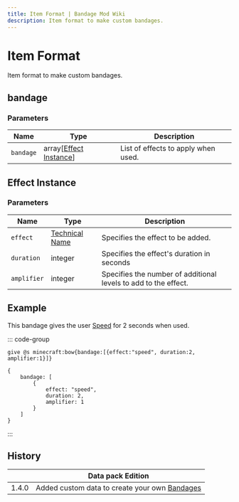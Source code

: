 ```yaml
---
title: Item Format | Bandage Mod Wiki
description: Item format to make custom bandages.
---
```


# Item Format

Item format to make custom bandages.

## bandage

### Parameters

| Name      | Type                                       | Description                         |
| --------- | ------------------------------------------ | ----------------------------------- |
| `bandage` | array[[Effect Instance](#effect-instance)] | List of effects to apply when used. |

## Effect Instance

### Parameters

| Name        | Type                                                           | Description                                                     |
| ----------- | -------------------------------------------------------------- | --------------------------------------------------------------- |
| `effect`    | [Technical Name](https://minecraft.wiki/w/Effect#Descriptions) | Specifies the effect to be added.                               |
| `duration`  | integer                                                        | Specifies the effect's duration in seconds                      |
| `amplifier` | integer                                                        | Specifies the number of additional levels to add to the effect. |

## Example

This bandage gives the user [Speed](https://minecraft.wiki/w/Speed) for 2 seconds when used.

::: code-group

```mcfunction
give @s minecraft:bow{bandage:[{effect:"speed", duration:2, amplifier:1}]}
```

```snbt
{
    bandage: [
        {
            effect: "speed",
            duration: 2,
            amplifier: 1
        }
    ]
}
```

:::

## History

|       | Data pack Edition                                             |
| ----- | ------------------------------------------------------------- |
| 1.4.0 | Added custom data to create your own [Bandages](./Bandage.md) |
